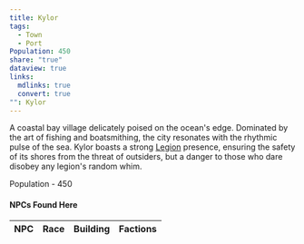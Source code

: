 ```yaml
---
title: Kylor
tags:
  - Town
  - Port
Population: 450
share: "true"
dataview: true
links:
  mdlinks: true
  convert: true
"": Kylor
---
```


A coastal bay village delicately poised on the ocean's edge. Dominated by the art of fishing and boatsmithing, the city resonates with the rhythmic pulse of the sea. Kylor boasts a strong [Legion](../../../Factions_&%20Clans/The%20Aegis%20Legion/index.md) presence, ensuring the safety of its shores from the threat of outsiders, but a danger to those who dare disobey any legion's random whim.

Population - 450

#### NPCs Found Here
| NPC | Race | Building | Factions |
| --- | ---- | -------- | -------- |
